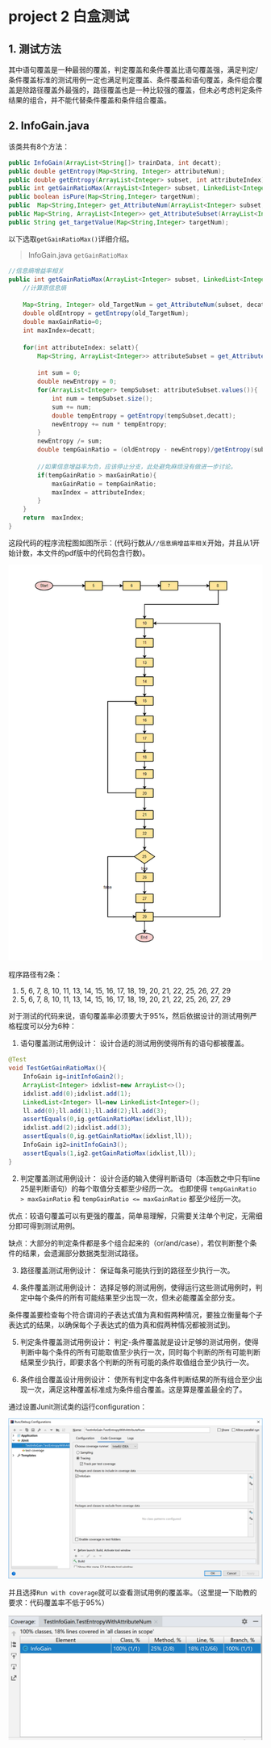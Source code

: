 # project 2 白盒测试

## 1. 测试方法

​	其中语句覆盖是一种最弱的覆盖，判定覆盖和条件覆盖比语句覆盖强，满足判定/条件覆盖标准的测试用例一定也满足判定覆盖、条件覆盖和语句覆盖，条件组合覆盖是除路径覆盖外最强的，路径覆盖也是一种比较强的覆盖，但未必考虑判定条件结果的组合，并不能代替条件覆盖和条件组合覆盖。



## 2. InfoGain.java

该类共有8个方法：

```java
public InfoGain(ArrayList<String[]> trainData, int decatt);
public double getEntropy(Map<String, Integer> attributeNum);
public double getEntropy(ArrayList<Integer> subset, int attributeIndex);
public int getGainRatioMax(ArrayList<Integer> subset, LinkedList<Integer> selatt);
public boolean isPure(Map<String,Integer> targetNum);
public  Map<String,Integer> get_AttributeNum(ArrayList<Integer> subset, int attributeIndex );
public Map<String, ArrayList<Integer>> get_AttributeSubset(ArrayList<Integer> subset, int attributeIndex);
public String get_targetValue(Map<String,Integer> targetNum);
```

以下选取`getGainRatioMax()`详细介绍。



> InfoGain.java  `getGainRatioMax`

```java
//信息熵增益率相关
public int getGainRatioMax(ArrayList<Integer> subset, LinkedList<Integer> selatt){
    //计算原信息熵

    Map<String, Integer> old_TargetNum = get_AttributeNum(subset, decatt);
    double oldEntropy = getEntropy(old_TargetNum);
    double maxGainRatio=0;
    int maxIndex=decatt;

    for(int attributeIndex: selatt){
        Map<String, ArrayList<Integer>> attributeSubset = get_AttributeSubset(subset, attributeIndex);

        int sum = 0;
        double newEntropy = 0;
        for(ArrayList<Integer> tempSubset: attributeSubset.values()){
            int num = tempSubset.size();
            sum += num;
            double tempEntropy = getEntropy(tempSubset,decatt);
            newEntropy += num * tempEntropy;
        }
        newEntropy /= sum;
        double tempGainRatio = (oldEntropy - newEntropy)/getEntropy(subset, attributeIndex);  //计算信息增益率

        //如果信息增益率为负，应该停止分支，此处避免麻烦没有做进一步讨论。
        if(tempGainRatio > maxGainRatio){
            maxGainRatio = tempGainRatio;
            maxIndex = attributeIndex;
        }
    }
    return  maxIndex;
}
```

这段代码的程序流程图如图所示：(代码行数从`//信息熵增益率相关`开始，并且从1开始计数，本文件的pdf版中的代码包含行数)。



![](.\img\pipeline.png)

程序路径有2条：

1. 5, 6, 7, 8, 10, 11, 13, 14, 15, 16, 17, 18, 19, 20, 21, 22, 25, 26, 27, 29
2. 5, 6, 7, 8, 10, 11, 13, 14, 15, 16, 17, 18, 19, 20, 21, 22, 25, 26, 27, 29

对于测试的代码来说，语句覆盖率必须要大于95%，然后依据设计的测试用例严格程度可以分为6种：


1. 语句覆盖测试用例设计：
设计合适的测试用例使得所有的语句都被覆盖。

```java
@Test
void TestGetGainRatioMax(){
    InfoGain ig=initInfoGain2();
    ArrayList<Integer> idxlist=new ArrayList<>();
    idxlist.add(0);idxlist.add(1);
    LinkedList<Integer> ll=new LinkedList<Integer>();
    ll.add(0);ll.add(1);ll.add(2);ll.add(3);
    assertEquals(0,ig.getGainRatioMax(idxlist,ll));
    idxlist.add(2);idxlist.add(3);
    assertEquals(0,ig.getGainRatioMax(idxlist,ll));
    InfoGain ig2=initInfoGain3();
    assertEquals(1,ig2.getGainRatioMax(idxlist,ll));
}
```

2. 判定覆盖测试用例设计：
设计合适的输入使得判断语句（本函数之中只有line 25是判断语句）的每个取值分支都至少经历一次。
也即使得 `tempGainRatio > maxGainRatio` 和 `tempGainRatio <= maxGainRatio` 都至少经历一次。

优点：较语句覆盖可以有更强的覆盖，简单易理解，只需要关注单个判定，无需细分即可得到测试用例。 

缺点：大部分的判定条件都是多个组合起来的（or/and/case），若仅判断整个条件的结果，会遗漏部分数据类型测试路径。

3. 路径覆盖测试用例设计：
保证每条可能执行到的路径至少执行一次。



4. 条件覆盖测试用例设计：
选择足够的测试用例，使得运行这些测试用例时，判定中每个条件的所有可能结果至少出现一次，但未必能覆盖全部分支。

条件覆盖要检查每个符合谓词的子表达式值为真和假两种情况，要独立衡量每个子表达式的结果，以确保每个子表达式的值为真和假两种情况都被测试到。

5. 判定条件覆盖测试用例设计：
判定-条件覆盖就是设计足够的测试用例，使得判断中每个条件的所有可能取值至少执行一次，同时每个判断的所有可能判断结果至少执行，即要求各个判断的所有可能的条件取值组合至少执行一次。

6. 条件组合覆盖设计用例设计：
使所有判定中各条件判断结果的所有组合至少出现一次，满足这种覆盖标准成为条件组合覆盖。这是算是覆盖最全的了。







通过设置Junit测试类的运行configuration：

![](img\Junit-setting.png)

并且选择`Run with coverage`就可以查看测试用例的覆盖率。（这里提一下助教的要求：代码覆盖率不低于95%）

![](img\coverage.png)